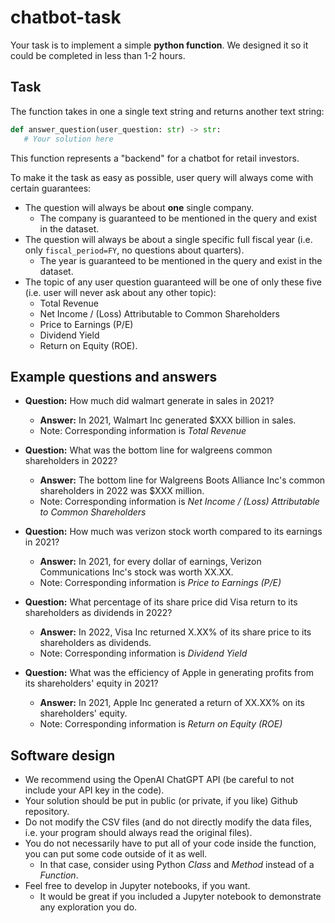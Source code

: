 # chatbot-task

Your task is to implement a simple **python function**. We designed it so it could be completed in less than 1-2 hours.

## Task
The function takes in one a single text string and returns another text string: 

```python
def answer_question(user_question: str) -> str:
   # Your solution here
```

This function represents a "backend" for a chatbot for retail investors.

To make it the task as easy as possible, user query will always come with certain guarantees:
- The question will always be about **one** single company.
   - The company is guaranteed to be mentioned in the query and exist in the dataset.
- The question will always be about a single specific full fiscal year (i.e. only `fiscal_period=FY`, no questions about quarters).
   - The year is guaranteed to be mentioned in the query and exist in the dataset.
- The topic of any user question guaranteed will be one of only these five (i.e. user will never ask about any other topic):
   - Total Revenue
   - Net Income / (Loss) Attributable to Common Shareholders
   - Price to Earnings (P/E)
   - Dividend Yield
   - Return on Equity (ROE).
 
## Example questions and answers

- **Question:** How much did walmart generate in sales in 2021?
   - **Answer:** In 2021, Walmart Inc generated $XXX billion in sales.
   - Note: Corresponding information is *Total Revenue*

- **Question:** What was the bottom line for walgreens common shareholders in 2022?
   - **Answer:** The bottom line for Walgreens Boots Alliance Inc's common shareholders in 2022 was $XXX million.
   - Note: Corresponding information is *Net Income / (Loss) Attributable to Common Shareholders*

- **Question:** How much was verizon stock worth compared to its earnings in 2021?
   - **Answer:** In 2021, for every dollar of earnings, Verizon Communications Inc's stock was worth XX.XX.
   - Note: Corresponding information is *Price to Earnings (P/E)*

- **Question:** What percentage of its share price did Visa return to its shareholders as dividends in 2022?
   - **Answer:** In 2022, Visa Inc returned X.XX% of its share price to its shareholders as dividends.
   - Note: Corresponding information is *Dividend Yield*

- **Question:** What was the efficiency of Apple in generating profits from its shareholders' equity in 2021?
   - **Answer:** In 2021, Apple Inc generated a return of XX.XX% on its shareholders' equity.
   - Note: Corresponding information is *Return on Equity (ROE)*
  
## Software design

- We recommend using the OpenAI ChatGPT API (be careful to not include your API key in the code).
- Your solution should be put in public (or private, if you like) Github repository.
- Do not modify the CSV files (and do not directly modify the data files, i.e. your program should always read the original files).
- You do not necessarily have to put all of your code inside the function, you can put some code outside of it as well.
   - In that case, consider using Python *Class* and *Method* instead of a *Function*.
- Feel free to develop in Jupyter notebooks, if you want.
   - It would be great if you included a Jupyter notebook to demonstrate any exploration you do.
